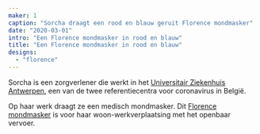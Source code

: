 ```yaml
---
maker: 1
caption: "Sorcha draagt een rood en blauw geruit Florence mondmasker"
date: "2020-03-01"
intro: "Een Florence mondmasker in rood en blauw"
title: "Een Florence mondmasker in rood en blauw"
designs:
  - "florence"
---
```


Sorcha is een zorgverlener die werkt in het [Universitair Ziekenhuis Antwerpen](https://www.uza.be/), een van de twee referentiecentra voor coronavirus in België.

Op haar werk draagt ze een medisch mondmasker. Dit [Florence mondmasker](/designs/florence/) is voor haar woon-werkverplaatsing met het openbaar vervoer.



